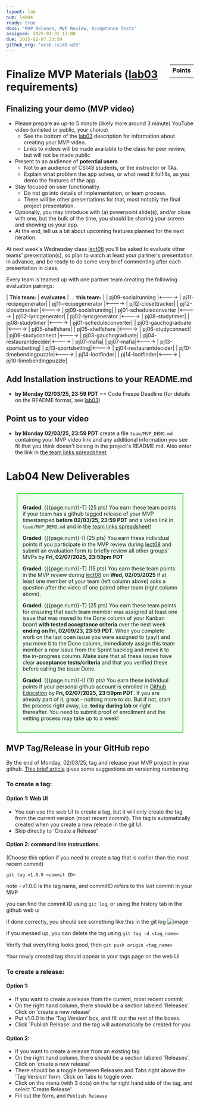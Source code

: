 ```yaml
---
layout: lab
num: lab04
ready: true
desc: "MVP Release, MVP Review, Acceptance Tests"
assigned: 2025-01-31 13:00
due: 2025-02-07 23:59
github_org: "ucsb-cs148-w25"
---
```


<style>
div.grade { margin: 2em; padding: 1em; border: 2px solid #0c0; background-color: #efe; }   
</style>

<div style="float:right; width: auto;">

<table style="margin-top:1em;">
<tr>
   <th>Points</th>
</tr>
<tr>
   <td class="pointCount"></td>
</tr>
</table>

</div>


# Finalize MVP Materials ([lab03](https://ucsb-cs148.github.io/w24/lab/lab03) requirements) 

## Finalizing your demo (MVP video)

* Please prepare an up-to 5 minute (likely more around 3 minute) YouTube video (unlisted or public, your choice)
  - See the bottom of the [lab03](https://ucsb-cs148.github.io/w24/lab/lab03/) description for information about creating your MVP video.
  - Links to videos will be made available to the class for peer review, but will not be made public
* Present to an audience of **potential users**
  - Not to an audience of CS148 students, or the instructor or TAs.
  - Explain what problem the app solves, or what need it fulfills, as you demo the features of
    the app.
* Stay focused on user functionality.
  - Do not go into details of implementation, or team process.
  - There will be other presentations for that, most notably the final project presentation. 
* Optionally, you may introduce with (a) powerpoint slide(s), and/or close with one, but the bulk
  of the time, you should be sharing your screen and showing us your app.
* At the end, tell us a bit about upcoming features planned for the next iteration.

At next week's Wednesday class [lect08](https://ucsb-cs148.github.io/w25/lectures/lect08/) you'll be asked to evaluate other teams' presentation(s), so plan to watch at least your partner's presentation in advance, and be ready to do some very brief commenting after each presentation in class. 

Every team is teamed up with one partner team creating the following evaluation pairings: 

| **This team:**   | **evaluates** | ... **this team:** |
| pj09-socialrunning |<----> | pj11-recipegenerator| 
| pj11-recipegenerator |<----> | pj12-closettracker| 
| pj12-closettracker |<----> | pj09-socialrunning| 
| pj01-scheduleconverter |<----> | pj02-lyricgenerator| 
| pj02-lyricgenerator |<----> | pj08-studytimer| 
| pj08-studytimer |<----> | pj01-scheduleconverter| 
| pj03-gauchograduate |<----> | pj05-shelfshare|
| pj05-shelfshare |<----> | pj06-studyconnect| 
| pj06-studyconnect |<----> | pj03-gauchograduate| 
| pj04-restaurantdecider|<----> | pj07-mafia| 
| pj07-mafia|<----> | pj13-sportsbetting| 
| pj13-sportsbetting|<----> | pj04-restaurantdecider| 
| pj10-timebendingpuzzle|<----> | pj14-lootfinder| 
| pj14-lootfinder|<----> | pj10-timebendingpuzzle| 

## Add Installation instructions to your README.md 
*  **by Monday 02/03/25, 23:59 PDT** == Code Freeze Deadline (for details on the README format, see [lab03](https://ucsb-cs148.github.io/w25/lab/lab03/)) 

## Point us to your video 
*  **by Monday 02/03/25, 23:59 PDT** create a file `team/MVP_DEMO.md` containing your MVP video link and any additional information you see fit that you think doesn't belong in the project's README.md. Also enter the link in [the team links spreadsheet](https://docs.google.com/spreadsheets/d/16dpihuLjsv3rjEDqbXLjG7wxP24qtgpuWBBsVncedO8/edit?usp=sharing)


# Lab04 New Deliverables

<div class="grade" markdown="1">

**Graded**: ({{page.num}}-T) (25 pts) You earn these team points if your team has a github tagged release of your MVP timestamped **before 02/03/25, 23:59 PDT** and a video link in `team/MVP_DEMO.md` and in [the team links spreadsheet](https://docs.google.com/spreadsheets/d/16dpihuLjsv3rjEDqbXLjG7wxP24qtgpuWBBsVncedO8/edit?usp=sharing)!

**Graded**: ({{page.num}}-I) (25 pts) You earn these individual points if you participate in the MVP review during [lect08](https://ucsb-cs148.github.io/w25/lectures/lect08/) and submit an evaluation form to briefly review all other groups' MVPs by **Fri, 02/07/2025, 23:59pm PDT**

**Graded**: ({{page.num}}-T) (15 pts) You earn these team points in the MVP review during [lect08](https://ucsb-cs148.github.io/w25/lectures/lect08/)  on **Wed, 02/05/2025** if at least one member of your team (left column above) asks a question after the video of one paired other team (right column above). 

**Graded**: ({{page.num}}-T) (25 pts) You earn these team points for ensuring that each team member was assigned at least one issue that was moved to the Done column of your Kanban board **with tested acceptance criteria** over the next week **ending on Fri, 02/09/23, 23:59 PDT**. When you complete work on the last open issue you were assigned to (yay!) and you move it to the Done column, immediately assign this team member a new issue from the Sprint backlog and move it to the in-progress column. Make sure that all these issues have clear **acceptance tests/criteria** and that you verified these before calling the issue Done.

**Graded**: ({{page.num}}-I) (10 pts) You earn these individual points if your personal github account is enrolled in [Github Education](https://github.com/education) by **Fri, 02/07/2025, 23:59pm PDT**. If you are already part of it, great - nothing more to do. But if not, start the process right away, i.e. **today during lab** or right thereafter. You need to submit proof of enrollment and the vetting process may take up to a week! 
</div>

## MVP Tag/Release in your GitHub repo
By the end of Monday, 02/03/25, tag and release your MVP project in your github. 
[This brief article](https://medium.com/@jameshamann/a-brief-guide-to-semantic-versioning-c6055d87c90e) gives some suggestions on versioning numbering.  

### To create a tag:
#### Option 1: Web UI
* You can use the web UI to create a tag, but it will only create the tag from the current version (most recent commit).
The tag is automatically created when you create a new release in the git UI.
* Skip directly to 'Create a Release'

#### Option 2: command line instructions. 
(Choose this option if you need to create a tag that is earlier than the most recent commit)

`git tag v1.0.0 <commit ID>`

note - v1.0.0 is the tag name, and commitID refers to the last commit in your MVP 

you can find the commit ID using `git log`, or using the history tab in the github web ui

if done correctly, you should see something like this in the git log
![image](https://user-images.githubusercontent.com/10558897/116512519-06006680-a87d-11eb-9ead-d6cbc0d633bd.png)

if you messed up, you can delete the tag using `git tag -d <tag_name>`

Verify that everything looks good, then `git push origin <tag_name>`

Your newly created tag should appear in your tags page on the web UI

### To create a release:

#### Option 1:
* If you want to create a release from the current, most recent commit
* On the right hand column, there should be a section labeled 'Releases'. Click on 'create a new release'
* Put v1.0.0 in the 'Tag Version' box, and fill out the rest of the boxes.
* Click `Publish Release' and the tag will automatically be created for you

#### Option 2:
* If you want to create a release from an existing tag
* On the right hand column, there should be a section labeled 'Releases'. Click on 'create a new release'
* There should be a toggle between Releases and Tabs right above the 'Tag Version' form. Click on Tabs to toggle over.
* Click on the  menu (with 3 dots) on the far right hand side of the tag, and select 'Create Release'
* Fill out the form, and `Publish Release`

